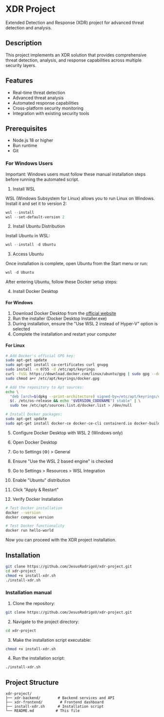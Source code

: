 # XDR Project

Extended Detection and Response (XDR) project for advanced threat detection and analysis.

## Description

This project implements an XDR solution that provides comprehensive threat detection, analysis, and response capabilities across multiple security layers.

## Features

- Real-time threat detection
- Advanced threat analysis
- Automated response capabilities
- Cross-platform security monitoring
- Integration with existing security tools

## Prerequisites

- Node.js 18 or higher
- Bun runtime
- Git

### For Windows Users

Important: Windows users must follow these manual installation steps before running the automated script.

1. Install WSL

WSL (Windows Subsystem for Linux) allows you to run Linux on Windows. Install it and set it to version 2:

```powershell
wsl --install
wsl --set-default-version 2
```

2. Install Ubuntu Distribution

Install Ubuntu in WSL:

```powershell
wsl --install -d Ubuntu
```

3. Access Ubuntu

Once installation is complete, open Ubuntu from the Start menu or run:

```powershell
wsl -d Ubuntu
```

After entering Ubuntu, follow these Docker setup steps:

4. Install Docker Desktop

#### For Windows

1. Download Docker Desktop from the [official website](https://www.docker.com/products/docker-desktop/)
2. Run the installer (Docker Desktop Installer.exe)
3. During installation, ensure the "Use WSL 2 instead of Hyper-V" option is selected
4. Complete the installation and restart your computer

#### For Linux

```bash
# Add Docker's official GPG key:
sudo apt-get update
sudo apt-get install ca-certificates curl gnupg
sudo install -m 0755 -d /etc/apt/keyrings
curl -fsSL https://download.docker.com/linux/ubuntu/gpg | sudo gpg --dearmor -o /etc/apt/keyrings/docker.gpg
sudo chmod a+r /etc/apt/keyrings/docker.gpg

# Add the repository to Apt sources:
echo \
  "deb [arch=$(dpkg --print-architecture) signed-by=/etc/apt/keyrings/docker.gpg] https://download.docker.com/linux/ubuntu \
  $(. /etc/os-release && echo "$VERSION_CODENAME") stable" | \
  sudo tee /etc/apt/sources.list.d/docker.list > /dev/null

# Install Docker packages:
sudo apt-get update
sudo apt-get install docker-ce docker-ce-cli containerd.io docker-buildx-plugin docker-compose-plugin
```

5. Configure Docker Desktop with WSL 2 (Windows only)
1. Open Docker Desktop
1. Go to Settings (⚙️) > General
1. Ensure "Use the WSL 2 based engine" is checked
1. Go to Settings > Resources > WSL Integration
1. Enable "Ubuntu" distribution
1. Click "Apply & Restart"

1. Verify Docker Installation

```bash
# Test Docker installation
docker --version
docker compose version

# Test Docker functionality
docker run hello-world
```

Now you can proceed with the XDR project installation.

## Installation

```bash
git clone https://github.com/JesusRodrigoV/xdr-project.git
cd xdr-project
chmod +x install-xdr.sh
./install-xdr.sh
```

### Installation manual

1. Clone the repository:

```bash
git clone https://github.com/JesusRodrigoV/xdr-project.git
```

2. Navigate to the project directory:

```bash
cd xdr-project
```

3. Make the installation script executable:

```bash
chmod +x install-xdr.sh
```

4. Run the installation script:

```bash
./install-xdr.sh
```

## Project Structure

```
xdr-project/
├── xdr-backend/        # Backend services and API
├── xdr-frontend/        # Frontend dashboard
├── install-xdr.sh      # Installation script
└── README.md          # This file
```
